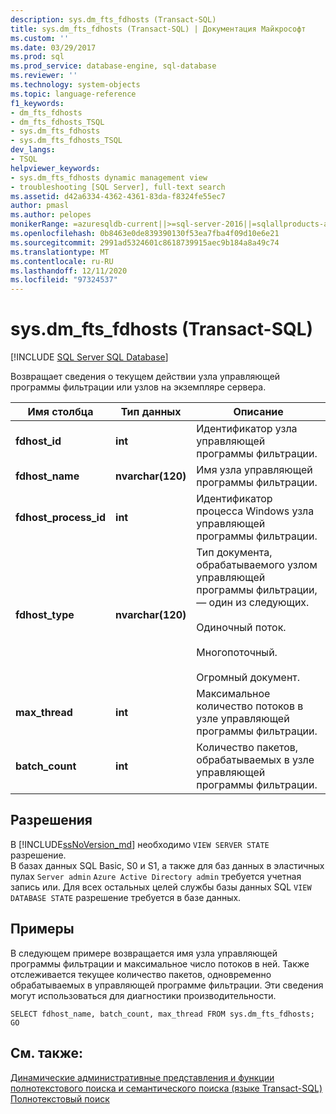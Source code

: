 ```yaml
---
description: sys.dm_fts_fdhosts (Transact-SQL)
title: sys.dm_fts_fdhosts (Transact-SQL) | Документация Майкрософт
ms.custom: ''
ms.date: 03/29/2017
ms.prod: sql
ms.prod_service: database-engine, sql-database
ms.reviewer: ''
ms.technology: system-objects
ms.topic: language-reference
f1_keywords:
- dm_fts_fdhosts
- dm_fts_fdhosts_TSQL
- sys.dm_fts_fdhosts
- sys.dm_fts_fdhosts_TSQL
dev_langs:
- TSQL
helpviewer_keywords:
- sys.dm_fts_fdhosts dynamic management view
- troubleshooting [SQL Server], full-text search
ms.assetid: d42a6334-4362-4361-83da-f8324fe55ec7
author: pmasl
ms.author: pelopes
monikerRange: =azuresqldb-current||>=sql-server-2016||=sqlallproducts-allversions||>=sql-server-linux-2017||=azuresqldb-mi-current
ms.openlocfilehash: 0b8463e0de839390130f53ea7fba4f09d10e6e21
ms.sourcegitcommit: 2991ad5324601c8618739915aec9b184a8a49c74
ms.translationtype: MT
ms.contentlocale: ru-RU
ms.lasthandoff: 12/11/2020
ms.locfileid: "97324537"
---
```

# <a name="sysdm_fts_fdhosts-transact-sql"></a>sys.dm_fts_fdhosts (Transact-SQL)
[!INCLUDE [SQL Server SQL Database](../../includes/applies-to-version/sql-asdb.md)]

  Возвращает сведения о текущем действии узла управляющей программы фильтрации или узлов на экземпляре сервера.  
  
 
|Имя столбца|Тип данных|Описание|  
|-----------------|---------------|-----------------|  
|**fdhost_id**|**int**|Идентификатор узла управляющей программы фильтрации.|  
|**fdhost_name**|**nvarchar(120)**|Имя узла управляющей программы фильтрации.|  
|**fdhost_process_id**|**int**|Идентификатор процесса Windows узла управляющей программы фильтрации.|  
|**fdhost_type**|**nvarchar(120)**|Тип документа, обрабатываемого узлом управляющей программы фильтрации, — один из следующих.<br /><br /> Одиночный поток.<br /><br /> Многопоточный.<br /><br /> Огромный документ.|  
|**max_thread**|**int**|Максимальное количество потоков в узле управляющей программы фильтрации.|  
|**batch_count**|**int**|Количество пакетов, обрабатываемых в узле управляющей программы фильтрации.|  
  
## <a name="permissions"></a>Разрешения  

В [!INCLUDE[ssNoVersion_md](../../includes/ssnoversion-md.md)] необходимо `VIEW SERVER STATE` разрешение.   
В базах данных SQL Basic, S0 и S1, а также для баз данных в эластичных пулах `Server admin` `Azure Active Directory admin` требуется учетная запись или. Для всех остальных целей службы базы данных SQL `VIEW DATABASE STATE` разрешение требуется в базе данных.   

## <a name="examples"></a>Примеры  
 В следующем примере возвращается имя узла управляющей программы фильтрации и максимальное число потоков в ней. Также отслеживается текущее количество пакетов, одновременно обрабатываемых в управляющей программе фильтрации. Эти сведения могут использоваться для диагностики производительности.  
  
```  
SELECT fdhost_name, batch_count, max_thread FROM sys.dm_fts_fdhosts;  
GO  
```  
  
## <a name="see-also"></a>См. также:  
 [Динамические административные представления и функции полнотекстового поиска и семантического поиска &#40;языке Transact-SQL&#41;](../../relational-databases/system-dynamic-management-views/full-text-and-semantic-search-dynamic-management-views-functions.md)   
 [Полнотекстовый поиск](../../relational-databases/search/full-text-search.md)  
  
  
